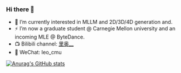 ### Hi there 👋

<!--
**QuLiao1117/QuLiao1117** is a ✨ _special_ ✨ repository because its `README.md` (this file) appears on your GitHub profile.

Here are some ideas to get you started:


- 🤔 I’m looking for help with ...
- 💬 Ask me about ...
- 📫 How to reach me: ...
- 😄 Pronouns: ...
- ⚡ Fun fact: ...
- 👯 
-->
- 🔭 I’m currently interested in MLLM and 2D/3D/4D generation and.
- ⚡ I’m now a graduate student @ Carnegie Mellon university and an incoming MLE @ ByteDance.
- 📺 Bilibili channel: [里奥__](https://space.bilibili.com/23460054)
- 📱 WeChat: leo_cmu

[![Anurag's GitHub stats](https://github-readme-stats.vercel.app/api?username=QuLiao1117&count_private=true)](https://github.com/anuraghazra/github-readme-stats)
